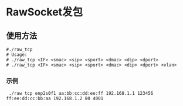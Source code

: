 # RawSocket发包

## 使用方法
```shell
#./raw_tcp 
# Usage:
# ./raw_tcp <IF> <smac> <sip> <sport> <dmac> <dip> <dport>
# ./raw_tcp <IF> <smac> <sip> <sport> <dmac> <dip> <dport> <vlan>
```
### 示例
```shell
 ./raw tcp enp2s0f1 aa:bb:cc:dd:ee:ff 192.168.1.1 123456 ff:ee:dd:cc:bb:aa 192.168.1.2 80 4001
```